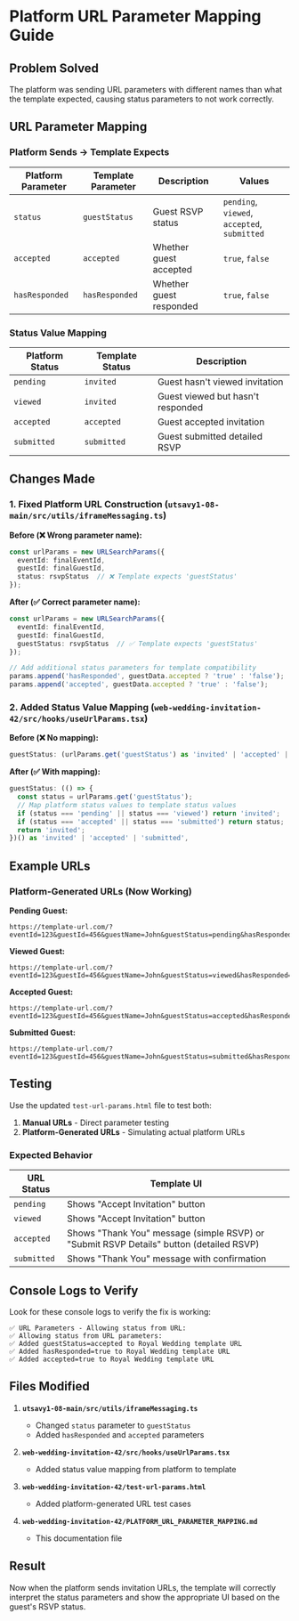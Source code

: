 # Platform URL Parameter Mapping Guide

## Problem Solved
The platform was sending URL parameters with different names than what the template expected, causing status parameters to not work correctly.

## URL Parameter Mapping

### Platform Sends → Template Expects

| Platform Parameter | Template Parameter | Description | Values |
|-------------------|-------------------|-------------|---------|
| `status` | `guestStatus` | Guest RSVP status | `pending`, `viewed`, `accepted`, `submitted` |
| `accepted` | `accepted` | Whether guest accepted | `true`, `false` |
| `hasResponded` | `hasResponded` | Whether guest responded | `true`, `false` |

### Status Value Mapping

| Platform Status | Template Status | Description |
|----------------|-----------------|-------------|
| `pending` | `invited` | Guest hasn't viewed invitation |
| `viewed` | `invited` | Guest viewed but hasn't responded |
| `accepted` | `accepted` | Guest accepted invitation |
| `submitted` | `submitted` | Guest submitted detailed RSVP |

## Changes Made

### 1. Fixed Platform URL Construction (`utsavy1-08-main/src/utils/iframeMessaging.ts`)

**Before (❌ Wrong parameter name):**
```typescript
const urlParams = new URLSearchParams({
  eventId: finalEventId,
  guestId: finalGuestId,
  status: rsvpStatus  // ❌ Template expects 'guestStatus'
});
```

**After (✅ Correct parameter name):**
```typescript
const urlParams = new URLSearchParams({
  eventId: finalEventId,
  guestId: finalGuestId,
  guestStatus: rsvpStatus  // ✅ Template expects 'guestStatus'
});

// Add additional status parameters for template compatibility
params.append('hasResponded', guestData.accepted ? 'true' : 'false');
params.append('accepted', guestData.accepted ? 'true' : 'false');
```

### 2. Added Status Value Mapping (`web-wedding-invitation-42/src/hooks/useUrlParams.tsx`)

**Before (❌ No mapping):**
```typescript
guestStatus: (urlParams.get('guestStatus') as 'invited' | 'accepted' | 'submitted') || 'invited',
```

**After (✅ With mapping):**
```typescript
guestStatus: (() => {
  const status = urlParams.get('guestStatus');
  // Map platform status values to template status values
  if (status === 'pending' || status === 'viewed') return 'invited';
  if (status === 'accepted' || status === 'submitted') return status;
  return 'invited';
})() as 'invited' | 'accepted' | 'submitted',
```

## Example URLs

### Platform-Generated URLs (Now Working)

**Pending Guest:**
```
https://template-url.com/?eventId=123&guestId=456&guestName=John&guestStatus=pending&hasResponded=false&accepted=false
```

**Viewed Guest:**
```
https://template-url.com/?eventId=123&guestId=456&guestName=John&guestStatus=viewed&hasResponded=false&accepted=false
```

**Accepted Guest:**
```
https://template-url.com/?eventId=123&guestId=456&guestName=John&guestStatus=accepted&hasResponded=true&accepted=true
```

**Submitted Guest:**
```
https://template-url.com/?eventId=123&guestId=456&guestName=John&guestStatus=submitted&hasResponded=true&accepted=true
```

## Testing

Use the updated `test-url-params.html` file to test both:
1. **Manual URLs** - Direct parameter testing
2. **Platform-Generated URLs** - Simulating actual platform URLs

### Expected Behavior

| URL Status | Template UI |
|------------|-------------|
| `pending` | Shows "Accept Invitation" button |
| `viewed` | Shows "Accept Invitation" button |
| `accepted` | Shows "Thank You" message (simple RSVP) or "Submit RSVP Details" button (detailed RSVP) |
| `submitted` | Shows "Thank You" message with confirmation |

## Console Logs to Verify

Look for these console logs to verify the fix is working:

```
✅ URL Parameters - Allowing status from URL:
✅ Allowing status from URL parameters:
✅ Added guestStatus=accepted to Royal Wedding template URL
✅ Added hasResponded=true to Royal Wedding template URL
✅ Added accepted=true to Royal Wedding template URL
```

## Files Modified

1. **`utsavy1-08-main/src/utils/iframeMessaging.ts`**
   - Changed `status` parameter to `guestStatus`
   - Added `hasResponded` and `accepted` parameters

2. **`web-wedding-invitation-42/src/hooks/useUrlParams.tsx`**
   - Added status value mapping from platform to template

3. **`web-wedding-invitation-42/test-url-params.html`**
   - Added platform-generated URL test cases

4. **`web-wedding-invitation-42/PLATFORM_URL_PARAMETER_MAPPING.md`**
   - This documentation file

## Result

Now when the platform sends invitation URLs, the template will correctly interpret the status parameters and show the appropriate UI based on the guest's RSVP status. 